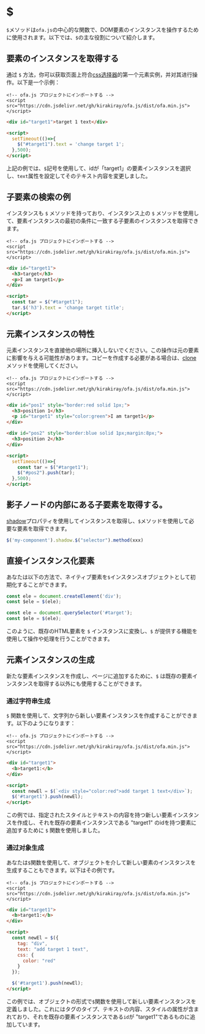 # $

`$`メソッドは`ofa.js`の中心的な関数で、DOM要素のインスタンスを操作するために使用されます。以下では、`$`の主な役割について紹介します。

## 要素のインスタンスを取得する

通过 `$` 方法，你可以获取页面上符合[css选择器](https://developer.mozilla.org/en-US/docs/Web/CSS/CSS_selectors)的第一个元素实例，并对其进行操作。以下是一个示例：

<html-viewer>

```
<!-- ofa.js プロジェクトにインポートする -->
<script src="https://cdn.jsdelivr.net/gh/kirakiray/ofa.js/dist/ofa.min.js"></script>
```

```html
<div id="target1">target 1 text</div>

<script>
  setTimeout(()=>{
    $("#target1").text = 'change target 1';
  },500);
</script>
```

</html-viewer>

上記の例では、`$`記号を使用して、idが「target1」の要素インスタンスを選択し、`text`属性を設定してそのテキスト内容を変更しました。

## 子要素の検索の例

インスタンスも `$` メソッドを持っており、インスタンス上の `$` メソッドを使用して、要素インスタンスの最初の条件に一致する子要素のインスタンスを取得できます。

<html-viewer>

```
<!-- ofa.js プロジェクトにインポートする -->
<script src="https://cdn.jsdelivr.net/gh/kirakiray/ofa.js/dist/ofa.min.js"></script>
```

```html
<div id="target1">
  <h3>target</h3>
  <p>I am target1</p>
</div>

<script>
  const tar = $("#target1");
  tar.$('h3').text = 'change target title';
</script>
```

</html-viewer>

## 元素インスタンスの特性

元素インスタンスを直接他の場所に挿入しないでください。この操作は元の要素に影響を与える可能性があります。コピーを作成する必要がある場合は、[clone](./clone.md)メソッドを使用してください。

<html-viewer>

```
<!-- ofa.js プロジェクトにインポートする -->
<script src="https://cdn.jsdelivr.net/gh/kirakiray/ofa.js/dist/ofa.min.js"></script>
```

```html
<div id="pos1" style="border:red solid 1px;">
  <h3>position 1</h3>
  <p id="target1" style="color:green">I am target1</p>
</div>

<div id="pos2" style="border:blue solid 1px;margin:8px;">
  <h3>position 2</h3>
</div>

<script>
  setTimeout(()=>{
    const tar = $("#target1");
    $("#pos2").push(tar);
  },500);
</script>
```

</html-viewer>

## 影子ノードの内部にある子要素を取得する。

[shadow](./shadow.md)プロパティを使用してインスタンスを取得し、`$`メソッドを使用して必要な要素を取得できます。

```javascript
$('my-component').shadow.$("selector").method(xxx)
```
## 直接インスタンス化要素

あなたは以下の方法で、ネイティブ要素を`$`インスタンスオブジェクトとして初期化することができます。

```javascript
const ele = document.createElement('div');
const $ele = $(ele);
```

```javascript
const ele = document.querySelector('#target');
const $ele = $(ele);
```

このように、既存のHTML要素を `$` インスタンスに変換し、`$` が提供する機能を使用して操作や処理を行うことができます。

## 元素インスタンスの生成

新たな要素インスタンスを作成し、ページに追加するために、`$` は既存の要素インスタンスを取得する以外にも使用することができます。

### 通过字符串生成

`$` 関数を使用して、文字列から新しい要素インスタンスを作成することができます。以下のようになります：

<html-viewer>

```
<!-- ofa.js プロジェクトにインポートする -->
<script src="https://cdn.jsdelivr.net/gh/kirakiray/ofa.js/dist/ofa.min.js"></script>
```

```html
<div id="target1">
  <b>target1:</b>
</div>

<script>
  const newEl = $(`<div style="color:red">add target 1 text</div>`);
  $('#target1').push(newEl);
</script>
```

</html-viewer>

この例では、指定されたスタイルとテキストの内容を持つ新しい要素インスタンスを作成し、それを既存の要素インスタンスである "target1" のidを持つ要素に追加するために `$` 関数を使用しました。

### 通过对象生成

あなたは`$`関数を使用して、オブジェクトを介して新しい要素のインスタンスを生成することもできます。以下はその例です。

<html-viewer>

```
<!-- ofa.js プロジェクトにインポートする -->
<script src="https://cdn.jsdelivr.net/gh/kirakiray/ofa.js/dist/ofa.min.js"></script>
```

```html
<div id="target1">
  <b>target1:</b>
</div>

<script>
  const newEl = $({
    tag: "div",
    text: "add target 1 text",
    css: {
      color: "red"
    }
  });

  $('#target1').push(newEl);
</script>
```

</html-viewer>

この例では、オブジェクトの形式で`$`関数を使用して新しい要素インスタンスを定義しました。これにはタグのタイプ、テキストの内容、スタイルの属性が含まれており、それを既存の要素インスタンスである`id`が "target1"であるものに追加しています。